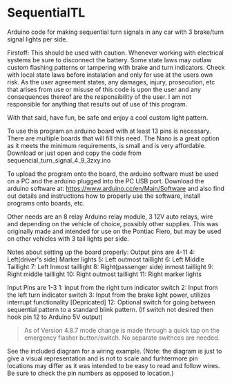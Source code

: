 # SequentialTL
Arduino code for making sequential turn signals in any car with 3 brake/turn signal lights per side.

Firstoff: This should be used with caution. Whenever working with electrical systems be sure to disconnect the battery. 
Some state laws may outlaw custom flashing patterns or tampering with brake and turn indicators. 
Check with local state laws before instalation and only for use at the users own risk. As the user agreement states, any damages, 
injury, prosecution, etc that arises from use or misuse of this code is upon the user and any consequences thereof are the 
responsibility of the user. I am not responsible for anything that results out of use of this program.

With that said, have fun, be safe and enjoy a cool custom light pattern.

To use this program an arduino board with at least 13 pins is necessary. There are multiple boards that will fill this need.
The Nano is a great option as it meets the minimum requirements, is small and is very affordable. Download or just open and copy the code from sequencial_turn_signal_4_9_3zxy.ino  

To upload the program onto the board, the arduino software must be used on a PC and the arduino plugged into the PC USB port.
Download the arduino software at: https://www.arduino.cc/en/Main/Software and also find out details and instructions how to 
properly use the software, install programs onto boards, etc. 

Other needs are an 8 relay Arduino relay module, 3 12V auto relays, wire and depending on the vehicle of choice, possibly other supplies. 
This was originally made and intended for use on the Pontiac Fiero, but may be used on other vehicles with 3 tail lights per side. 

Notes about setting up the board properly:
Output pins are 4-11
4: Left(driver's side) Marker lights
5: Left outmost taillight
6: Left Middle Taillight
7: Left Inmost taillight
8: Right(passenger side) inmost taillight
9: Right middle taillight
10: Right outmost taillight
11: Right marker lights

Input Pins are 1-3
1: Input from the right turn indicator switch
2: Input from the left turn indicator switch
3: Input from the brake light power, utilizes interrupt functionality
[Depricated] 12: Optional switch for going between sequential pattern to a standard blink pattern. 
    (If switch not desired then hook pin 12 to Arduino 5V output) 
> As of Version 4.8.7 mode change is made through a quick tap on the emergency flasher button/switch. No separate swithces are needed.
    
See the included diagram for a wiring example. (Note: the diagram is just to give a visual representation and is not to scale
 and furhtermore pin locations may differ as it was intended to be easy to read and follow wires. 
 Be sure to check the pin numbers as opposed to location.)
 
 

